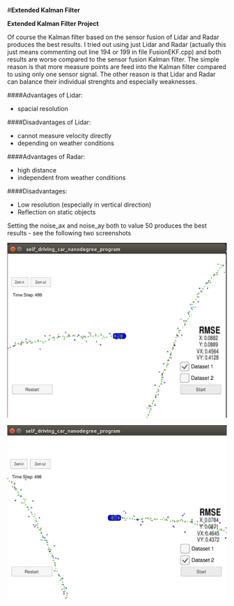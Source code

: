 #**Extended Kalman Filter**


**Extended Kalman Filter Project**

[//]: # (Image References)

[image0]: ./../results/best_result_dataset1.png "best_result_dataset1.png"
[image1]: ./../results/best_result_dataset2.png "best_result_dataset2.png"



Of course the Kalman filter based on the sensor fusion of Lidar and Radar produces the best results.
I tried out using just Lidar and Radar (actually this just means commenting out line 194 or 199 in file FusionEKF.cpp) and both results are worse compared to the sensor fusion Kalman filter. 
The simple reason is that more measure points are feed into the Kalman filter compared to using only one sensor signal.
The other reason is that Lidar and Radar can balance their individual strenghts and especially weaknesses.

####Advantages of Lidar:
* spacial resolution

####Disadvantages of Lidar:
* cannot measure velocity directly
* depending on weather conditions


####Advantages of Radar:
* high distance
* independent from weather conditions

####Disadvantages:
* Low resolution (especially in vertical direction)
* Reflection on static objects

Setting the noise_ax and noise_ay both to value 50 produces the best results - see the following two screenshots

![best_result_dataset1.png][image0]

![best_result_dataset2.png][image1]